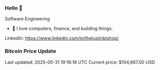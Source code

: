 ### Hello 🤙  

Software Engineering

- 🔭 I love computers, finance, and building things.
  
LinkedIn: https://www.linkedin.com/in/thejustinbishop/  










































































































































































































































































































































































































































































































































































### Bitcoin Price Update
Last updated: 2025-05-31 19:16:18 UTC
Current price: $104,667.00 USD
